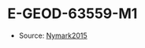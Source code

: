 <a name="material" />

# E-GEOD-63559-M1
<script type="application/ld+json">
  {
    "@context": "https://schema.org/",
    "@type": "ChemicalSubstance",
    "http://purl.org/dc/terms/conformsTo":
      {
        "@type": "CreativeWork",
        "@id": "https://bioschemas.org/profiles/ChemicalSubstance/0.4-RELEASE/"
      },
    "@id": "https://egonw.github.io/nanowiki/nanowiki409.html#material",
    "name": "E-GEOD-63559-M1",
    "sameAs": "http://127.0.0.1/mediawiki/index.php/Special:URIResolver/E-2DGEOD-2D63559-2DM1"
  }
</script>


* Source: [Nymark2015](http://127.0.0.1/mediawiki/index.php/Special:URIResolver/Nymark2015)
